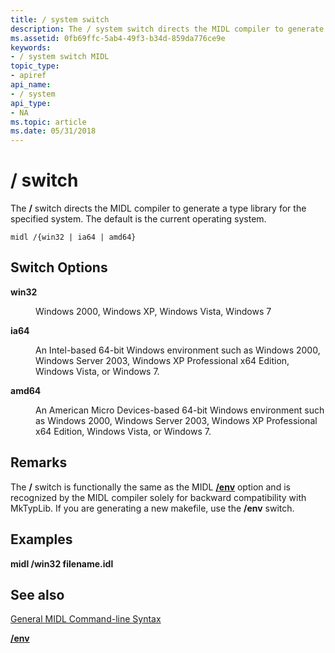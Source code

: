 ```yaml
---
title: / system switch
description: The / system switch directs the MIDL compiler to generate a type library for the specified system. The default is the current operating system.
ms.assetid: 0fb69ffc-5ab4-49f3-b34d-859da776ce9e
keywords:
- / system switch MIDL
topic_type:
- apiref
api_name:
- / system
api_type:
- NA
ms.topic: article
ms.date: 05/31/2018
---
```


# /<system> switch

The **/<system>** switch directs the MIDL compiler to generate a type library for the specified system. The default is the current operating system.

``` syntax
midl /{win32 | ia64 | amd64}
```

## Switch Options

<dl> <dt>

 
</dt> <dd>

<dt>

<span id="win32"></span><span id="WIN32"></span>

<span id="win32"></span><span id="WIN32"></span>****win32****


</dt> <dd>

Windows 2000, Windows XP, Windows Vista, Windows 7

</dd> <dt>

<span id="ia64"></span><span id="IA64"></span>

<span id="ia64"></span><span id="IA64"></span>****ia64****


</dt> <dd>

An Intel-based 64-bit Windows environment such as Windows 2000, Windows Server 2003, Windows XP Professional x64 Edition, Windows Vista, or Windows 7.

</dd> <dt>

<span id="amd64"></span><span id="AMD64"></span>

<span id="amd64"></span><span id="AMD64"></span>****amd64****


</dt> <dd>

An American Micro Devices-based 64-bit Windows environment such as Windows 2000, Windows Server 2003, Windows XP Professional x64 Edition, Windows Vista, or Windows 7.

</dd> </dl> </dd> </dl>

## Remarks

The **/<system>** switch is functionally the same as the MIDL [**/env**](-env.md) option and is recognized by the MIDL compiler solely for backward compatibility with MkTypLib. If you are generating a new makefile, use the **/env** switch.

## Examples

**midl /win32 filename.idl**

## See also

<dl> <dt>

[General MIDL Command-line Syntax](general-midl-command-line-syntax.md)
</dt> <dt>

[**/env**](-env.md)
</dt> </dl>

 

 




